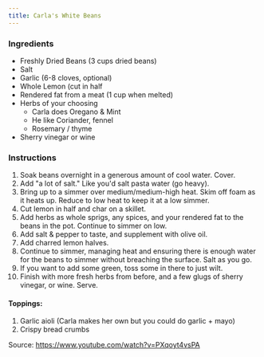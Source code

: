 ```yaml
---
title: Carla's White Beans
---
```


### Ingredients

- Freshly Dried Beans (3 cups dried beans)
- Salt
- Garlic (6-8 cloves, optional)
- Whole Lemon (cut in half
- Rendered fat from a meat (1 cup when melted)
- Herbs of your choosing
    - Carla does Oregano & Mint
    - He like Coriander, fennel
    - Rosemary / thyme
- Sherry vinegar or wine

### Instructions

1. Soak beans overnight in a generous amount of cool water. Cover.
2. Add "a lot of salt." Like you'd salt pasta water (go heavy).
3. Bring up to a simmer over medium/medium-high heat. Skim off foam as it heats up. Reduce to low heat to keep it at a low simmer.
4. Cut lemon in half and char on a skillet.
5. Add herbs as whole sprigs, any spices, and your rendered fat to the beans in the pot. Continue to simmer on low.
6. Add salt & pepper to taste, and supplement with olive oil.
7. Add charred lemon halves.
8. Continue to simmer, managing heat and ensuring there is enough water for the beans to simmer without breaching the surface. Salt as you go.
9. If you want to add some green, toss some in there to just wilt.
9. Finish with more fresh herbs from before, and a few glugs of sherry vinegar, or wine. Serve.

#### Toppings:

1. Garlic aioli (Carla makes her own but you could do garlic + mayo)
2. Crispy bread crumbs

Source: https://www.youtube.com/watch?v=PXqoyt4vsPA
